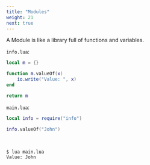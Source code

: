 ```yaml
---
title: "Modules"
weight: 21
next: true
---
```


A Module is like a library full of functions and variables.

`info.lua`:

```lua
local m = {}

function m.valueOf(x)
    io.write("Value: ", x)
end

return m
```

`main.lua`:

```lua
local info = require("info")

info.valueOf("John")
```

<br>

```bash {.no-border}
$ lua main.lua
Value: John
```
